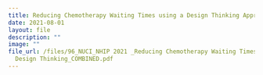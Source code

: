 ```yaml
---
title: Reducing Chemotherapy Waiting Times using a Design Thinking Approach
date: 2021-08-01
layout: file
description: ""
image: ""
file_url: /files/96_NUCI_NHIP 2021 _Reducing Chemotherapy Waiting Times using
  Design Thinking_COMBINED.pdf
---
```

